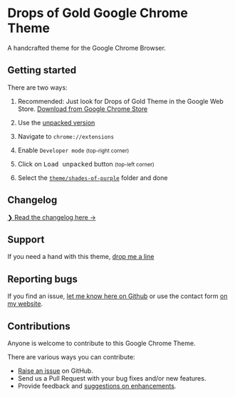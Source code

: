# Drops of Gold Google Chrome Theme

A handcrafted theme for the Google Chrome Browser.

## Getting started

There are two ways:

1. Recommended:
Just look for Drops of Gold Theme in the Google Web Store. [Download from Google Chrome Store][c]

2. Use the [unpacked version](./theme/drops-of-gold)
  1. Navigate to `chrome://extensions`
  2. Enable `Developer mode` <small>(top-right corner)</small>
  3. Click on <kbd>Load unpacked</kbd> button <small>(top-left corner)</small>
  4. Select the [`theme/shades-of-purple`](./theme/drops-of-gold) folder and done

## Changelog
[❯ Read the changelog here →](changelog.md)

## Support

If you need a hand with this theme, [drop me a line](https://thijs.website/contact)

## Reporting bugs

If you find an issue, [let me know here on Github](https://github.com/thijswmoens/drops-of-gold-google-chrome/issues/new) or use the contact form [on my website](https://thijs.webiste/bugs).

## Contributions

Anyone is welcome to contribute to this Google Chrome Theme.

There are various ways you can contribute:

- [Raise an issue](https://github.com/thijswmoens/drops-of-gold-google-chrome/issues) on GitHub.
- Send us a Pull Request with your bug fixes and/or new features.
- Provide feedback and [suggestions on enhancements](https://thijs.website/feedback).


[c]: https://thijs.website/go/drops-of-gold-google-chrome/
